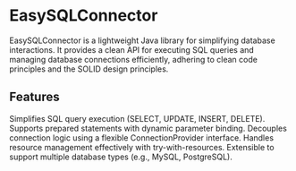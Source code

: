 # EasySQLConnector

EasySQLConnector is a lightweight Java library for simplifying database interactions. It provides a clean API for executing SQL queries and managing database connections efficiently, adhering to clean code principles and the SOLID design principles.

## Features
Simplifies SQL query execution (SELECT, UPDATE, INSERT, DELETE).
Supports prepared statements with dynamic parameter binding.
Decouples connection logic using a flexible ConnectionProvider interface.
Handles resource management effectively with try-with-resources.
Extensible to support multiple database types (e.g., MySQL, PostgreSQL).
